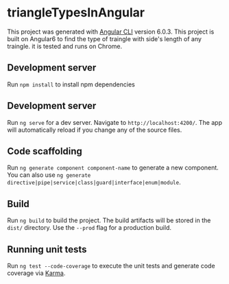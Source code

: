 # triangleTypesInAngular

This project was generated with [Angular CLI](https://github.com/angular/angular-cli) version 6.0.3. This project is built on Angular6 to find the type of traingle with side's length of any traingle. it is tested and runs on Chrome.

## Development server

Run `npm install` to install npm dependencies  

## Development server

Run `ng serve` for a dev server. Navigate to `http://localhost:4200/`. The app will automatically reload if you change any of the source files.

## Code scaffolding

Run `ng generate component component-name` to generate a new component. You can also use `ng generate directive|pipe|service|class|guard|interface|enum|module`.

## Build

Run `ng build` to build the project. The build artifacts will be stored in the `dist/` directory. Use the `--prod` flag for a production build.

## Running unit tests

Run `ng test --code-coverage` to execute the unit tests and generate code coverage via [Karma](https://karma-runner.github.io).



